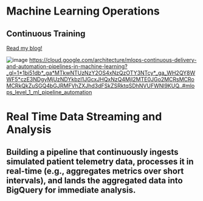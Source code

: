 # Machine Learning Operations
## Continuous Training
 <a href="https://open.substack.com/pub/techsavvysadie/p/building-data-pipelines-in-gcp-for?r=573b3l&utm_campaign=post&utm_medium=web&showWelcomeOnShare=false" target="_blank"> Read my blog!</a>

 ![image](https://github.com/user-attachments/assets/43c0a157-0fc7-4f99-931f-0cf5bf3ebd93)
 https://cloud.google.com/architecture/mlops-continuous-delivery-and-automation-pipelines-in-machine-learning?_gl=1*1bi51db*_ga*MTkwNTUzNzY2OS4xNzQzOTY3NTcy*_ga_WH2QY8WWF5*czE3NDgyMjUzNDYkbzI1JGcxJHQxNzQ4MjI2MTE0JGo2MCRsMCRoMCRkQkZuSGQ4bGJRMFVhZXJhd3dFSkZSRktqSDhNVUFWNl9KUQ..#mlops_level_1_ml_pipeline_automation
 #
 # Real Time Data Streaming and Analysis
 ## Building a pipeline that continuously ingests simulated patient telemetry data, processes it in real-time (e.g., aggregates metrics over short intervals), and lands the aggregated data into BigQuery for immediate analysis.


